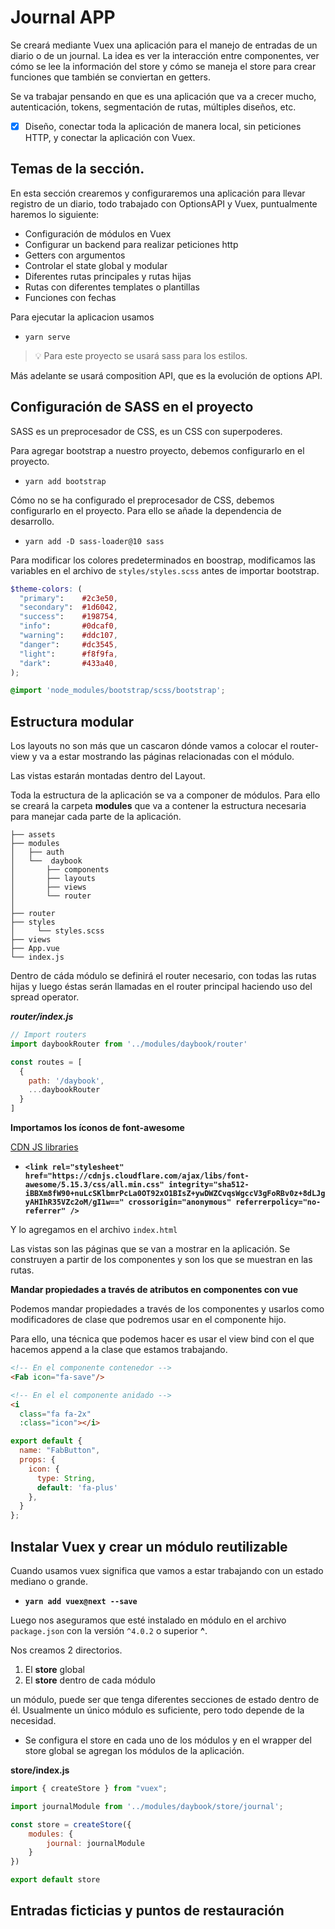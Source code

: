 # Journal APP

Se creará mediante Vuex una aplicación para el manejo de entradas de un diario o de un journal. 
La idea es ver la interacción entre componentes, ver cómo se lee la información del store y cómo se maneja el store para crear funciones que también se conviertan en getters.

Se va trabajar pensando en que es una aplicación que va a crecer mucho, autenticación, tokens, segmentación de rutas, múltiples diseños, etc.

- [x] Diseño, conectar toda la aplicación de manera local, sin peticiones HTTP, y conectar la aplicación con Vuex.

## Temas de la sección.

En esta sección crearemos y configuraremos una aplicación para llevar registro de un diario, todo trabajado con OptionsAPI y Vuex, puntualmente haremos lo siguiente:

- Configuración de módulos en Vuex
- Configurar un backend para realizar peticiones http
- Getters con argumentos
- Controlar el state global y modular
- Diferentes rutas principales y rutas hijas
- Rutas con diferentes templates o plantillas
- Funciones con fechas

Para ejecutar la aplicacion usamos 

- `yarn serve`

> :bulb: Para este proyecto se usará sass para los estilos.

Más adelante se usará composition API, que es la evolución de options API.

## Configuración de SASS en el proyecto

SASS es un preprocesador de CSS, es un CSS con superpoderes.

Para agregar bootstrap a nuestro proyecto, debemos configurarlo en el proyecto.
- `yarn add bootstrap`

Cómo no se ha configurado el preprocesador de CSS, debemos configurarlo en el proyecto.
Para ello se añade la dependencia de desarrollo.

- `yarn add -D sass-loader@10 sass`

Para modificar los colores predeterminados en boostrap, modificamos las variables en el archivo de `styles/styles.scss` antes de importar bootstrap.

```scss
$theme-colors: (
  "primary":    #2c3e50,
  "secondary":  #1d6042,
  "success":    #198754,
  "info":       #0dcaf0,
  "warning":    #ddc107,
  "danger":     #dc3545,
  "light":      #f8f9fa,
  "dark":       #433a40,
);

@import 'node_modules/bootstrap/scss/bootstrap';
```

## Estructura modular

Los layouts no son más que un cascaron dónde vamos a colocar el router-view y va a estar mostrando las páginas relacionadas con el módulo.

Las vistas estarán montadas dentro del Layout.

Toda la estructura de la aplicación se va a componer de módulos.
Para ello se creará la carpeta **modules** que va a contener la estructura necesaria para manejar cada parte de la aplicación.

```
├── assets
├── modules
│   ├── auth
│   └──  daybook
│       ├── components
│       ├── layouts
│       ├── views
│       └── router 
│
├── router
├── styles
│     └── styles.scss
├── views
├── App.vue
└── index.js
```

Dentro de cáda módulo se definirá el router necesario, con todas las rutas hijas y luego éstas serán llamadas en el router principal haciendo uso del spread operator.


**_router/index.js_**
```js
// Import routers
import daybookRouter from '../modules/daybook/router'

const routes = [
  {
    path: '/daybook',
    ...daybookRouter
  }
]
``` 

**Importamos los íconos de font-awesome**

[CDN JS libraries](https://cdnjs.com/libraries/font-awesome/5.15.3)

- **`<link rel="stylesheet" href="https://cdnjs.cloudflare.com/ajax/libs/font-awesome/5.15.3/css/all.min.css" integrity="sha512-iBBXm8fW90+nuLcSKlbmrPcLa0OT92xO1BIsZ+ywDWZCvqsWgccV3gFoRBv0z+8dLJgyAHIhR35VZc2oM/gI1w==" crossorigin="anonymous" referrerpolicy="no-referrer" />`**

Y lo agregamos en el archivo `index.html`

Las vistas son las páginas que se van a mostrar en la aplicación. Se construyen a partir de los componentes y son los que se muestran en las rutas.


**Mandar propiedades a través de atributos en componentes con vue**

Podemos mandar propiedades a través de los componentes y usarlos como modificadores de clase que podremos usar en el componente hijo.

Para ello, una técnica que podemos hacer es usar el view bind con el que hacemos append a la clase que estamos trabajando.

```html
<!-- En el componente contenedor -->
<Fab icon="fa-save"/>

<!-- En el el componente anidado -->
<i 
  class="fa fa-2x"
  :class="icon"></i>
```

```js
export default {
  name: "FabButton",
  props: {
    icon: {
      type: String,
      default: 'fa-plus'
    },
  }
};
```



## Instalar Vuex y crear un módulo reutilizable

Cuando usamos vuex significa que vamos a estar trabajando con un estado mediano o grande.

- **`yarn add vuex@next --save`**

Luego nos aseguramos que esté instalado en módulo en el archivo `package.json` con la versión `^4.0.2` o superior **^**.

Nos creamos 2 directorios.
1. El **store** global
2. El **store** dentro de cada módulo

un módulo, puede ser que tenga diferentes secciones de estado dentro de él.
Usualmente un único módulo es suficiente, pero todo depende de la necesidad.

- Se configura el store en cada uno de los módulos y en el wrapper del store global se agregan los módulos de la aplicación.

**store/index.js**
```js
import { createStore } from "vuex";

import journalModule from '../modules/daybook/store/journal';

const store = createStore({
    modules: {
        journal: journalModule
    }
})

export default store
```

## Entradas ficticias y puntos de restauración

